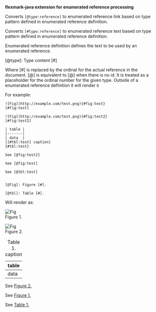 **flexmark-java extension for enumerated reference processing**

Converts `[@type:reference]` to enumerated reference link based on type pattern defined in enumerated
reference definition.

Converts `[#type:reference]` to enumerated reference text based on type pattern defined in enumerated
reference definition.

Enumerated reference definition defines the text to be used by an enumerated reference. 

[@type]: Type content [#]

Where [#] is replaced by the ordinal for the actual reference in the document. [@] is equivalent
to [@] when there is no id. It is treated as a placeholder for the ordinal number for the given
type. Outside of a enumerated reference definition it will render `0` 


For example:

```
![Fig](http://example.com/test.png){#fig:test}  
[#fig:test]

![Fig](http://example.com/test.png){#fig:test2}  
[#fig:test2]

| table |
|-------|
| data  |
[[#tbl:test] caption]
{#tbl:test}

See [@fig:test2]

See [@fig:test]

See [@tbl:test]


[@fig]: Figure [#].

[@tbl]: Table [#].
```

Will render as:

<p><img src="http://example.com/test.png" alt="Fig" id="fig:test" /><br />
<span>Figure 1.</span></p>
<p><img src="http://example.com/test.png" alt="Fig" id="fig:test2" /><br />
<span>Figure 2.</span></p>
<table id="tbl:test">
  <thead>
    <tr><th>table</th></tr>
  </thead>
  <tbody>
    <tr><td>data</td></tr>
  </tbody>
  <caption><span>Table 1.</span> caption</caption>
</table>
<p></p>
<p>See <a href="#fig:test2"><span>Figure 2.</span></a></p>
<p>See <a href="#fig:test"><span>Figure 1.</span></a></p>
<p>See <a href="#tbl:test"><span>Table 1.</span></a></p>

